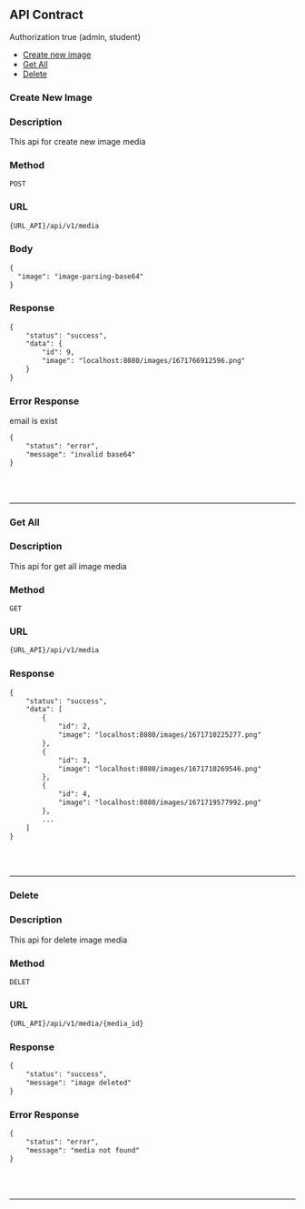 ## API Contract
Authorization true (admin, student)
- [Create new image](#create-new-image)
- [Get All](#get-all)
- [Delete](#delete)


### Create New Image

### Description
This api for create new image media

### Method
`POST`

### URL
```diff
{URL_API}/api/v1/media
```

### Body
```diff
{
  "image": "image-parsing-base64"
}
```
### Response
```diff
{
    "status": "success",
    "data": {
        "id": 9,
        "image": "localhost:8080/images/1671766912596.png"
    }
}
```
### Error Response
email is exist
```diff
{
    "status": "error",
    "message": "invalid base64"
}
```

<br>
<br>

---

### Get All

### Description
This api for get all image media

### Method
`GET`

### URL
```diff
{URL_API}/api/v1/media
```

### Response
```diff
{
    "status": "success",
    "data": [
        {
            "id": 2,
            "image": "localhost:8080/images/1671710225277.png"
        },
        {
            "id": 3,
            "image": "localhost:8080/images/1671710269546.png"
        },
        {
            "id": 4,
            "image": "localhost:8080/images/1671719577992.png"
        },
        ...
    ]
}
```
<br>
<br>

---

### Delete

### Description
This api for delete image media

### Method
`DELET`

### URL
```diff
{URL_API}/api/v1/media/{media_id}
```

### Response
```diff
{
    "status": "success",
    "message": "image deleted"
}
```

### Error Response
```diff
{
    "status": "error",
    "message": "media not found"
}
```

<br>
<br>

---